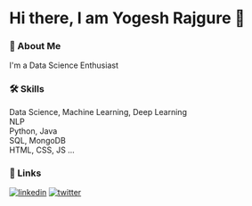 # Hi there, I am Yogesh Rajgure 👋 

### 🚀 About Me
I'm a Data Science Enthusiast

### 🛠 Skills
Data Science, Machine Learning, Deep Learning\
NLP\
Python, Java\
SQL, MongoDB\
HTML, CSS, JS ...

### 🔗 Links
[![linkedin](https://img.shields.io/badge/linkedin-0A66C2?style=for-the-badge&logo=linkedin&logoColor=white)](https://www.linkedin.com/in/yogeshrajgure/)
[![twitter](https://img.shields.io/badge/twitter-1DA1F2?style=for-the-badge&logo=twitter&logoColor=white)](https://twitter.com/RajgureYogesh)


<!--
**YogeshRajgure/YogeshRajgure** is a ✨ _special_ ✨ repository because its `README.md` (this file) appears on your GitHub profile.

Here are some ideas to get you started:

- 🔭 I’m currently working on ...
- 🌱 I’m currently learning ...
- 👯 I’m looking to collaborate on ...
- 🤔 I’m looking for help with ...
- 💬 Ask me about ...
- 📫 How to reach me: ...
- 😄 Pronouns: ...
- ⚡ Fun fact: ...
-->
